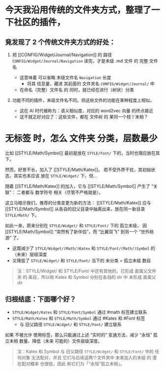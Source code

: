 # 今天我沿用传统的文件夹方式，整理了一下社区的插件，

## 竟发现了 2 个传统文件夹方式的好处：

1. 把 [[CONFIG/Widget/Journal/Navigation]] 的 路径 `CONFIG/Widget/Journal/Navigation` 读完，才是末级 .md 文件 的 完整 文件名
   - 这意味着 可以省略 末级文件名 `Navigation` 长度
     - 将其 信息量，藏进 其前面的 文件夹名 `CONFIG/Widget/Journal/` 中
   - 在命名（完整）文件名 的 同时，就已经在进行（树状）分类

2. 功能不同的插件，末级文件名不同。但这些文件的功能在某种程度上相似。
   - 这在 AI 时代被称为：语义相似度，对应的 word2vec 向量 的终点接近
   - 这不就正好对应了：这些文件，都在 文件树 的 某同一个枝丫末梢？

# 无标签 时，怎么 文件夹 分类，层数最少

比如 [[STYLE/Math/Symbol]] 最初是放在 `STYLE/Font/` 下的，当时也理应放在其下。

然而，好景不长，加入了 [[STYLE/Math/Katex]]。
若不受外界干扰，其初始状态，其实也本应该 放在 `STYLE/Widget/` 下，但...

随着 [[STYLE/Math/Katex]] 的加入，它与 [[STYLE/Math/Symbol]] 产生了 “关联”：
二者都与 数学符号 相关（尽管不严格就是）。

这立马暗示我们，推荐的分类变更为新的方法：
[[STYLE/Math/Katex]] 应与 [[STYLE/Math/Symbol]] 从各自的旧父目录中抽离出来，放在同一新目录 `STYLE/Math/` 下。

如此一来，原来分别在 `STYLE/Widget/` 和 `STYLE/Font/` 下的 孤立末级，
因 [[STYLE/Math/Symbol]] “突然有了新伴侣”，而 “比翼双飞” 到另一个 “世外桃源” 了。

- 这既减少了 `STYLE/Widget/(Math/)Katex` 和 `STYLE/Font/(Math/)Symbol` 的（未来）层级深度
- 又降低了 `STYLE/Widget/` 和 `STYLE/Font/` 当下的 未分类 = 孤立末级 数目
>   注：STYLE/Widget/ 和 STYLE/Font/ 中还有其他的，已形成 直属父文件夹 的 条目，所以称 Katex 和 Symbol 分别在各自的 dir 中 未形成 直属父 dir

## 归根结底：下面哪个好？

- `STYLE/Widget/Katex` 和 `STYLE/Font/Symbol` 通过 #math 标签建立联系
- `STYLE/Math/Katex` 和 `STYLE/Math/Symbol` 通过 #Katex 和 #Font 标签
  - 与 旧父路径 `STYLE/Widget/` 和 `STYLE/Font/` 建立联系

如果 不被允许 使用标签，那么只能通过上述 “实时的” 变通方法，减少 “永恒” 孤立末梢 数量、降低（未来 可能的）文件层级深度。
>  注：Katex 和 Symbol 与 旧父路径 `STYLE/Widget/` 和 `STYLE/Font/` 中的 任何对象 无法配对，并且 它们与后续这两个文件夹中 未来加入的末级 的 潜在配对概率 也很低，因此 称它们为「“永恒”孤立末梢」。
